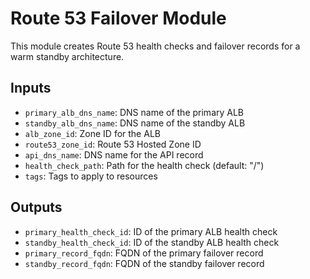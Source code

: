 # Route 53 Failover Module

This module creates Route 53 health checks and failover records for a warm standby architecture.

## Inputs
- `primary_alb_dns_name`: DNS name of the primary ALB
- `standby_alb_dns_name`: DNS name of the standby ALB
- `alb_zone_id`: Zone ID for the ALB
- `route53_zone_id`: Route 53 Hosted Zone ID
- `api_dns_name`: DNS name for the API record
- `health_check_path`: Path for the health check (default: "/")
- `tags`: Tags to apply to resources

## Outputs
- `primary_health_check_id`: ID of the primary ALB health check
- `standby_health_check_id`: ID of the standby ALB health check
- `primary_record_fqdn`: FQDN of the primary failover record
- `standby_record_fqdn`: FQDN of the standby failover record
